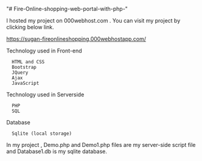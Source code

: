 "# Fire-Online-shopping-web-portal-with-php-" 

I hosted my project on 000webhost.com . You can visit my project by clicking below link.


https://sugan-fireonlineshopping.000webhostapp.com/

Technology used in Front-end 

      HTML and CSS
      Bootstrap
      JQuery
      Ajax
      JavaScript

Technology used in Serverside

      PHP 
      SQL

Database 

      Sqlite (local storage)

In my project , Demo.php and Demo1.php files are my server-side script file and Database1.db is my sqlite database.
